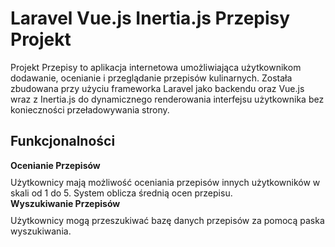 # Laravel Vue.js Inertia.js Przepisy Projekt

<div class="project-description">
  Projekt Przepisy to aplikacja internetowa umożliwiająca użytkownikom dodawanie, ocenianie i przeglądanie przepisów kulinarnych. Została zbudowana przy użyciu frameworka Laravel jako backendu oraz Vue.js wraz z Inertia.js do dynamicznego renderowania interfejsu użytkownika bez konieczności przeładowywania strony.
</div>

## Funkcjonalności

<div style="font-weight: bold; margin-bottom: 10px;>Dodawanie Przepisów</div>
Użytkownicy mogą dodawać nowe przepisy wraz z:

- Tytułem
- Zdjęciem
- Opisem
- Rodzajem (np. śniadanie, obiad, deser itp.)
- Składnikami, ilościami i jednostką (np. gram, litr, sztuka itp.)

<div style="font-weight: bold; margin-bottom: 10px;>Ocenianie Przepisów</div>
Użytkownicy mają możliwość oceniania przepisów innych użytkowników w skali od 1 do 5. System oblicza średnią ocen przepisu.

<div style="font-weight: bold; margin-bottom: 10px;>Komentarze</div>
Użytkownicy mogą dodawać i wyświetlać komentarze do przepisów.

<div style="font-weight: bold; margin-bottom: 10px;>Wyszukiwanie Przepisów</div>
Użytkownicy mogą przeszukiwać bazę danych przepisów za pomocą paska wyszukiwania.

<div style="font-weight: bold; margin-bottom: 10px;>Profil Użytkownika</div>
Każdy użytkownik ma swój profil, gdzie może zobaczyć dodane przepisy oraz edytować swoje dane (login, email, hasło) i usunąć konto.
